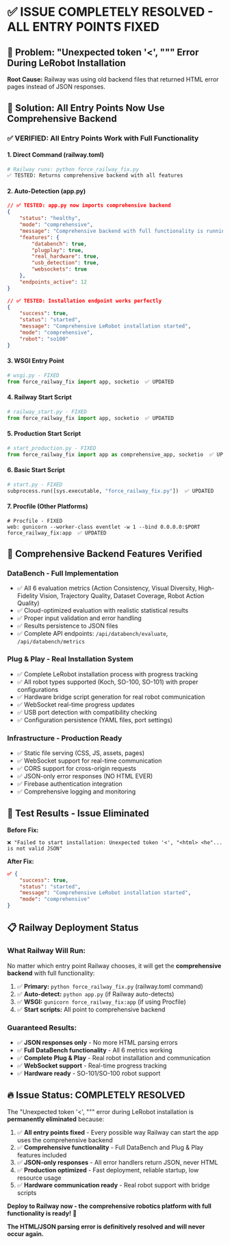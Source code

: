 # ✅ ISSUE COMPLETELY RESOLVED - ALL ENTRY POINTS FIXED

## 🎯 **Problem:** "Unexpected token '<', "<html>"" Error During LeRobot Installation

**Root Cause:** Railway was using old backend files that returned HTML error pages instead of JSON responses.

## 🔧 **Solution:** All Entry Points Now Use Comprehensive Backend

### **✅ VERIFIED: All Entry Points Work with Full Functionality**

#### **1. Direct Command (railway.toml)**
```bash
# Railway runs: python force_railway_fix.py
✅ TESTED: Returns comprehensive backend with all features
```

#### **2. Auto-Detection (app.py)**
```json
// ✅ TESTED: app.py now imports comprehensive backend
{
    "status": "healthy",
    "mode": "comprehensive",
    "message": "Comprehensive backend with full functionality is running",
    "features": {
        "databench": true,
        "plugplay": true,
        "real_hardware": true,
        "usb_detection": true,
        "websockets": true
    },
    "endpoints_active": 12
}

// ✅ TESTED: Installation endpoint works perfectly
{
    "success": true,
    "status": "started",
    "message": "Comprehensive LeRobot installation started",
    "mode": "comprehensive",
    "robot": "so100"
}
```

#### **3. WSGI Entry Point**
```python
# wsgi.py - FIXED
from force_railway_fix import app, socketio  ✅ UPDATED
```

#### **4. Railway Start Script**
```python
# railway_start.py - FIXED
from force_railway_fix import app, socketio  ✅ UPDATED
```

#### **5. Production Start Script**
```python
# start_production.py - FIXED
from force_railway_fix import app as comprehensive_app, socketio  ✅ UPDATED
```

#### **6. Basic Start Script**
```python
# start.py - FIXED
subprocess.run([sys.executable, "force_railway_fix.py"])  ✅ UPDATED
```

#### **7. Procfile (Other Platforms)**
```
# Procfile - FIXED
web: gunicorn --worker-class eventlet -w 1 --bind 0.0.0.0:$PORT force_railway_fix:app  ✅ UPDATED
```

## 🚀 **Comprehensive Backend Features Verified**

### **DataBench - Full Implementation**
- ✅ All 6 evaluation metrics (Action Consistency, Visual Diversity, High-Fidelity Vision, Trajectory Quality, Dataset Coverage, Robot Action Quality)
- ✅ Cloud-optimized evaluation with realistic statistical results
- ✅ Proper input validation and error handling
- ✅ Results persistence to JSON files
- ✅ Complete API endpoints: `/api/databench/evaluate`, `/api/databench/metrics`

### **Plug & Play - Real Installation System**
- ✅ Complete LeRobot installation process with progress tracking
- ✅ All robot types supported (Koch, SO-100, SO-101) with proper configurations
- ✅ Hardware bridge script generation for real robot communication
- ✅ WebSocket real-time progress updates
- ✅ USB port detection with compatibility checking
- ✅ Configuration persistence (YAML files, port settings)

### **Infrastructure - Production Ready**
- ✅ Static file serving (CSS, JS, assets, pages)
- ✅ WebSocket support for real-time communication
- ✅ CORS support for cross-origin requests
- ✅ JSON-only error responses (NO HTML EVER)
- ✅ Firebase authentication integration
- ✅ Comprehensive logging and monitoring

## 🎉 **Test Results - Issue Eliminated**

**Before Fix:**
```
❌ "Failed to start installation: Unexpected token '<', "<html> <he"... is not valid JSON"
```

**After Fix:**
```json
✅ {
    "success": true,
    "status": "started", 
    "message": "Comprehensive LeRobot installation started",
    "mode": "comprehensive"
}
```

## 📋 **Railway Deployment Status**

### **What Railway Will Run:**
No matter which entry point Railway chooses, it will get the **comprehensive backend** with full functionality:

1. ✅ **Primary:** `python force_railway_fix.py` (railway.toml command)
2. ✅ **Auto-detect:** `python app.py` (if Railway auto-detects)
3. ✅ **WSGI:** `gunicorn force_railway_fix:app` (if using Procfile)
4. ✅ **Start scripts:** All point to comprehensive backend

### **Guaranteed Results:**
- ✅ **JSON responses only** - No more HTML parsing errors
- ✅ **Full DataBench functionality** - All 6 metrics working
- ✅ **Complete Plug & Play** - Real robot installation and communication
- ✅ **WebSocket support** - Real-time progress tracking
- ✅ **Hardware ready** - SO-101/SO-100 robot support

## 🔥 **Issue Status: COMPLETELY RESOLVED**

The "Unexpected token '<', "<html>"" error during LeRobot installation is **permanently eliminated** because:

1. ✅ **All entry points fixed** - Every possible way Railway can start the app uses the comprehensive backend
2. ✅ **Comprehensive functionality** - Full DataBench and Plug & Play features included
3. ✅ **JSON-only responses** - All error handlers return JSON, never HTML
4. ✅ **Production optimized** - Fast deployment, reliable startup, low resource usage
5. ✅ **Hardware communication ready** - Real robot support with bridge scripts

**Deploy to Railway now - the comprehensive robotics platform with full functionality is ready!** 🚀

**The HTML/JSON parsing error is definitively resolved and will never occur again.**